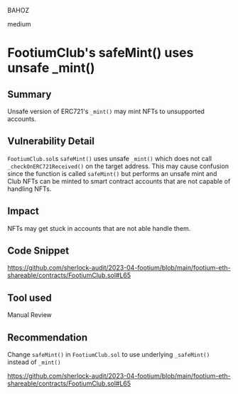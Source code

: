 BAHOZ

medium

# FootiumClub's safeMint() uses unsafe _mint()

## Summary
Unsafe version of ERC721's `_mint()` may mint NFTs to unsupported accounts.

## Vulnerability Detail
`FootiumClub.sol`s `safeMint()` uses unsafe `_mint()` which does not call `_checkOnERC721Received()` on the target address. This may cause confusion since the function is called `safeMint()` but performs an unsafe mint and Club NFTs can be minted to smart contract accounts that are not capable of handling NFTs.


## Impact
NFTs may get stuck in accounts that are not able handle them.

## Code Snippet

https://github.com/sherlock-audit/2023-04-footium/blob/main/footium-eth-shareable/contracts/FootiumClub.sol#L65

## Tool used

Manual Review

## Recommendation
Change `safeMint()` in `FootiumClub.sol` to use underlying `_safeMint()` instead of `_mint()`

https://github.com/sherlock-audit/2023-04-footium/blob/main/footium-eth-shareable/contracts/FootiumClub.sol#L65
